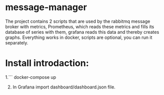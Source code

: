 # message-manager
The project contains 2 scripts that are used by the rabbitmq message broker with metrics, Prometheus, which reads these metrics and fills its database of series with them, grafana reads this data and thereby creates graphs. Everything works in docker, scripts are optional, you can run it separately.

# Install introdaction:

1.``` docker-compose up

2. In Grafana import dashboard/dashboard.json file.
